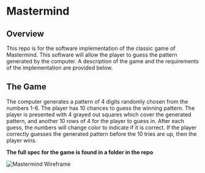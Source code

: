 # Mastermind

## Overview
This repo is for the software implementation of the classic game of Mastermind. This software will allow the player to guess the pattern generated by the computer. A description of the game and the requirements of the implementation are provided below.

## The Game
The computer generates a pattern of 4 digits randomly chosen from the numbers 1-6. The player has 10 chances to guess the winning pattern. The player is presented with 4 grayed out squares which cover the generated pattern, and another 10 rows of 4 for the player to guess in. After each guess, the numbers will change color to indicate if it is correct. If the player correctly guesses the generated pattern before the 10 tries are up, then the player wins.

**The full spec for the game is found in a folder in the repo**

![Mastermind Wireframe](https://github.com/user-attachments/assets/5a59fd7e-cf51-466b-96a5-af5b75427140)
